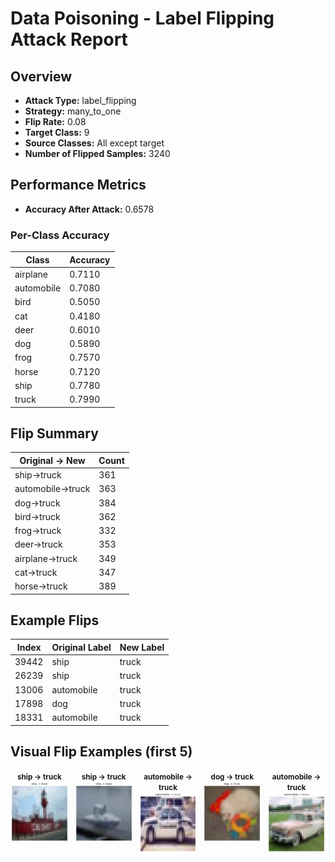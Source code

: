 # Data Poisoning - Label Flipping Attack Report

## Overview

- **Attack Type:** label_flipping
- **Strategy:** many_to_one
- **Flip Rate:** 0.08
- **Target Class:** 9
- **Source Classes:** All except target
- **Number of Flipped Samples:** 3240

## Performance Metrics

- **Accuracy After Attack:** 0.6578

### Per-Class Accuracy

| Class | Accuracy |
|--------|----------|
| airplane | 0.7110 |
| automobile | 0.7080 |
| bird | 0.5050 |
| cat | 0.4180 |
| deer | 0.6010 |
| dog | 0.5890 |
| frog | 0.7570 |
| horse | 0.7120 |
| ship | 0.7780 |
| truck | 0.7990 |

## Flip Summary

| Original -> New | Count |
|------------------|--------|
| ship->truck | 361 |
| automobile->truck | 363 |
| dog->truck | 384 |
| bird->truck | 362 |
| frog->truck | 332 |
| deer->truck | 353 |
| airplane->truck | 349 |
| cat->truck | 347 |
| horse->truck | 389 |

## Example Flips

| Index | Original Label | New Label |
|--------|----------------|-----------|
| 39442 | ship | truck |
| 26239 | ship | truck |
| 13006 | automobile | truck |
| 17898 | dog | truck |
| 18331 | automobile | truck |

## Visual Flip Examples (first 5)

<div style="display: flex; gap: 10px;">
<div style="text-align: center;"><small><strong>ship -> truck</strong></small><br><img src="examples/flip_39442_8_to_9.png" alt="flip" style="width: 120px;"></div>
<div style="text-align: center;"><small><strong>ship -> truck</strong></small><br><img src="examples/flip_26239_8_to_9.png" alt="flip" style="width: 120px;"></div>
<div style="text-align: center;"><small><strong>automobile -> truck</strong></small><br><img src="examples/flip_13006_1_to_9.png" alt="flip" style="width: 120px;"></div>
<div style="text-align: center;"><small><strong>dog -> truck</strong></small><br><img src="examples/flip_17898_5_to_9.png" alt="flip" style="width: 120px;"></div>
<div style="text-align: center;"><small><strong>automobile -> truck</strong></small><br><img src="examples/flip_18331_1_to_9.png" alt="flip" style="width: 120px;"></div>
</div>
